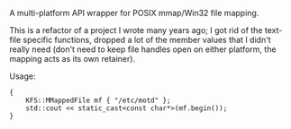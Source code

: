 A multi-platform API wrapper for POSIX mmap/Win32 file mapping.

This is a refactor of a project I wrote many years ago; I got rid of the
text-file specific functions, dropped a lot of the member values that I
didn't really need (don't need to keep file handles open on either platform,
the mapping acts as its own retainer).

Usage:

	{
		KFS::MMappedFile mf { "/etc/motd" };
		std::cout << static_cast<const char*>(mf.begin());
	}

